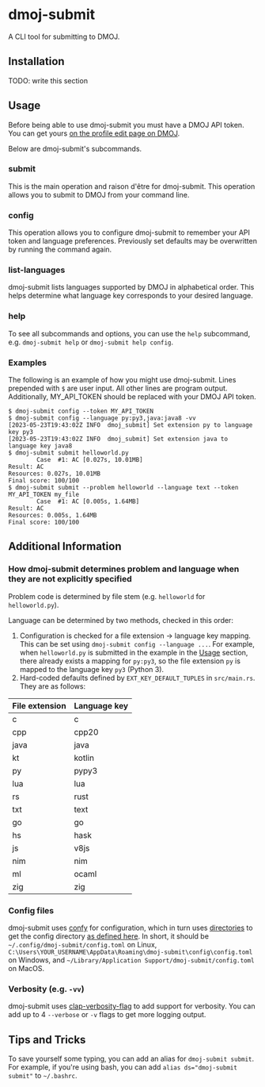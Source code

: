 # dmoj-submit

A CLI tool for submitting to DMOJ.

## Installation

TODO: write this section

## Usage

Before being able to use dmoj-submit you must have a DMOJ API token. You can get yours [on the profile edit page on DMOJ](https://dmoj.ca/edit/profile/).

Below are dmoj-submit's subcommands.

### submit

This is the main operation and raison d'être for dmoj-submit. This operation allows you to submit to DMOJ from your command line.

### config

This operation allows you to configure dmoj-submit to remember your API token and language preferences. Previously set defaults may be overwritten by running the command again.

### list-languages

dmoj-submit lists languages supported by DMOJ in alphabetical order. This helps determine what language key corresponds to your desired language.

### help

To see all subcommands and options, you can use the `help` subcommand, e.g. `dmoj-submit help` or `dmoj-submit help config`.

### Examples

The following is an example of how you might use dmoj-submit. Lines prepended with `$` are user input. All other lines are program output. Additionally, MY_API_TOKEN should be replaced with your DMOJ API token.

```
$ dmoj-submit config --token MY_API_TOKEN
$ dmoj-submit config --language py:py3,java:java8 -vv
[2023-05-23T19:43:02Z INFO  dmoj_submit] Set extension py to language key py3
[2023-05-23T19:43:02Z INFO  dmoj_submit] Set extension java to language key java8
$ dmoj-submit submit helloworld.py
        Case  #1: AC [0.027s, 10.01MB]
Result: AC
Resources: 0.027s, 10.01MB
Final score: 100/100
$ dmoj-submit submit --problem helloworld --language text --token MY_API_TOKEN my_file
        Case  #1: AC [0.005s, 1.64MB]
Result: AC
Resources: 0.005s, 1.64MB
Final score: 100/100
```

## Additional Information

### How dmoj-submit determines problem and language when they are not explicitly specified

Problem code is determined by file stem (e.g. `helloworld` for `helloworld.py`).

Language can be determined by two methods, checked in this order:

1. Configuration is checked for a file extension -> language key mapping. This can be set using `dmoj-submit config --language ...`. For example, when `helloworld.py` is submitted in the example in the [Usage](#usage) section, there already exists a mapping for `py:py3`, so the file extension `py` is mapped to the language key `py3` (Python 3).
2. Hard-coded defaults defined by `EXT_KEY_DEFAULT_TUPLES` in `src/main.rs`. They are as follows:

| File extension | Language key |
|----------------|--------------|
| c              | c            |
| cpp            | cpp20        |
| java           | java         |
| kt             | kotlin       |
| py             | pypy3        |
| lua            | lua          |
| rs             | rust         |
| txt            | text         |
| go             | go           |
| hs             | hask         |
| js             | v8js         |
| nim            | nim          |
| ml             | ocaml        |
| zig            | zig          |

### Config files

dmoj-submit uses [confy](https://github.com/rust-cli/confy) for configuration, which in turn uses [directories](https://github.com/dirs-dev/directories-rs) to get the config directory [as defined here](https://docs.rs/directories/latest/directories/struct.ProjectDirs.html#method.config_dir). In short, it should be `~/.config/dmoj-submit/config.toml` on Linux, `C:\Users\YOUR_USERNAME\AppData\Roaming\dmoj-submit\config\config.toml` on Windows, and `~/Library/Application Support/dmoj-submit/config.toml` on MacOS.

### Verbosity (e.g. `-vv`)

dmoj-submit uses [clap-verbosity-flag](https://github.com/clap-rs/clap-verbosity-flag) to add support for verbosity. You can add up to 4 `--verbose` or `-v` flags to get more logging output.

## Tips and Tricks

To save yourself some typing, you can add an alias for `dmoj-submit submit`. For example, if you're using bash, you can add `alias ds="dmoj-submit submit"` to `~/.bashrc`.
